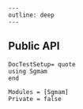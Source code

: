 ```@raw html
---
outline: deep
---
```

## Public API

```@meta
DocTestSetup= quote
using Sgmam
end
```

```@autodocs
Modules = [Sgmam]
Private = false
```
